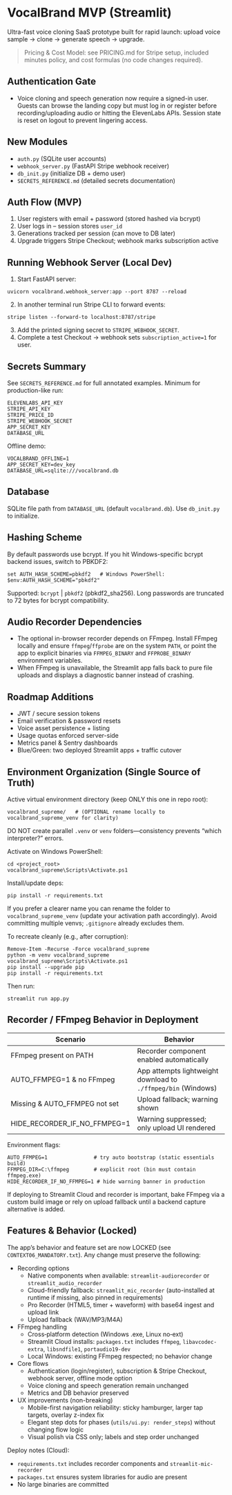 # VocalBrand MVP (Streamlit)

Ultra-fast voice cloning SaaS prototype built for rapid launch: upload voice sample -> clone -> generate speech -> upgrade.

> Pricing & Cost Model: see PRICING.md for Stripe setup, included minutes policy, and cost formulas (no code changes required).

## Authentication Gate
- Voice cloning and speech generation now require a signed-in user. Guests can browse the landing copy but must log in or register before recording/uploading audio or hitting the ElevenLabs APIs. Session state is reset on logout to prevent lingering access.

## New Modules
- `auth.py` (SQLite user accounts)
- `webhook_server.py` (FastAPI Stripe webhook receiver)
- `db_init.py` (initialize DB + demo user)
- `SECRETS_REFERENCE.md` (detailed secrets documentation)

## Auth Flow (MVP)
1. User registers with email + password (stored hashed via bcrypt)
2. User logs in – session stores `user_id`
3. Generations tracked per session (can move to DB later)
4. Upgrade triggers Stripe Checkout; webhook marks subscription active

## Running Webhook Server (Local Dev)
1. Start FastAPI server:
```
uvicorn vocalbrand.webhook_server:app --port 8787 --reload
```
2. In another terminal run Stripe CLI to forward events:
```
stripe listen --forward-to localhost:8787/stripe
```
3. Add the printed signing secret to `STRIPE_WEBHOOK_SECRET`.
4. Complete a test Checkout → webhook sets `subscription_active=1` for user.

## Secrets Summary
See `SECRETS_REFERENCE.md` for full annotated examples.
Minimum for production-like run:
```
ELEVENLABS_API_KEY
STRIPE_API_KEY
STRIPE_PRICE_ID
STRIPE_WEBHOOK_SECRET
APP_SECRET_KEY
DATABASE_URL
```
Offline demo:
```
VOCALBRAND_OFFLINE=1
APP_SECRET_KEY=dev_key
DATABASE_URL=sqlite:///vocalbrand.db
```

## Database
SQLite file path from `DATABASE_URL` (default `vocalbrand.db`). Use `db_init.py` to initialize.

## Hashing Scheme
By default passwords use bcrypt. If you hit Windows-specific bcrypt backend issues, switch to PBKDF2:
```
set AUTH_HASH_SCHEME=pbkdf2   # Windows PowerShell: $env:AUTH_HASH_SCHEME="pbkdf2"
```
Supported: `bcrypt` | `pbkdf2` (pbkdf2_sha256). Long passwords are truncated to 72 bytes for bcrypt compatibility.

## Audio Recorder Dependencies
- The optional in-browser recorder depends on FFmpeg. Install FFmpeg locally and ensure `ffmpeg`/`ffprobe` are on the system `PATH`, or point the app to explicit binaries via `FFMPEG_BINARY` and `FFPROBE_BINARY` environment variables.
- When FFmpeg is unavailable, the Streamlit app falls back to pure file uploads and displays a diagnostic banner instead of crashing.

## Roadmap Additions
- JWT / secure session tokens
- Email verification & password resets
- Voice asset persistence + listing
- Usage quotas enforced server-side
- Metrics panel & Sentry dashboards
- Blue/Green: two deployed Streamlit apps + traffic cutover

## Environment Organization (Single Source of Truth)
Active virtual environment directory (keep ONLY this one in repo root):
```
vocalbrand_supreme/   # (OPTIONAL rename locally to vocalbrand_supreme_venv for clarity)
```
DO NOT create parallel `.venv` or `venv` folders—consistency prevents “which interpreter?” errors.

Activate on Windows PowerShell:
```
cd <project_root>
vocalbrand_supreme\Scripts\Activate.ps1
```
Install/update deps:
```
pip install -r requirements.txt
```
If you prefer a clearer name you can rename the folder to `vocalbrand_supreme_venv` (update your activation path accordingly). Avoid committing multiple venvs; `.gitignore` already excludes them.

To recreate cleanly (e.g., after corruption):
```
Remove-Item -Recurse -Force vocalbrand_supreme
python -m venv vocalbrand_supreme
vocalbrand_supreme\Scripts\Activate.ps1
pip install --upgrade pip
pip install -r requirements.txt
```
Then run:
```
streamlit run app.py
```

## Recorder / FFmpeg Behavior in Deployment
| Scenario | Behavior |
|----------|----------|
| FFmpeg present on PATH | Recorder component enabled automatically |
| AUTO_FFMPEG=1 & no FFmpeg | App attempts lightweight download to `./ffmpeg/bin` (Windows) |
| Missing & AUTO_FFMPEG not set | Upload fallback; warning shown |
| HIDE_RECORDER_IF_NO_FFMPEG=1 | Warning suppressed; only upload UI rendered |

Environment flags:
```
AUTO_FFMPEG=1               # try auto bootstrap (static essentials build)
FFMPEG_DIR=C:\ffmpeg        # explicit root (bin must contain ffmpeg.exe)
HIDE_RECORDER_IF_NO_FFMPEG=1 # hide warning banner in production
```

If deploying to Streamlit Cloud and recorder is important, bake FFmpeg via a custom build image or rely on upload fallback until a backend capture alternative is added.

## Features & Behavior (Locked)
The app’s behavior and feature set are now LOCKED (see `CONTEXT06_MANDATORY.txt`). Any change must preserve the following:

- Recording options
	- Native components when available: `streamlit-audiorecorder` or `streamlit_audio_recorder`
	- Cloud-friendly fallback: `streamlit_mic_recorder` (auto-installed at runtime if missing, also pinned in requirements)
	- Pro Recorder (HTML5, timer + waveform) with base64 ingest and upload link
	- Upload fallback (WAV/MP3/M4A)
- FFmpeg handling
	- Cross‑platform detection (Windows .exe, Linux no‑ext)
	- Streamlit Cloud installs: `packages.txt` includes `ffmpeg`, `libavcodec-extra`, `libsndfile1`, `portaudio19-dev`
	- Local Windows: existing FFmpeg respected; no behavior change
- Core flows
	- Authentication (login/register), subscription & Stripe Checkout, webhook server, offline mode option
	- Voice cloning and speech generation remain unchanged
	- Metrics and DB behavior preserved
- UX improvements (non-breaking)
	- Mobile-first navigation reliability: sticky hamburger, larger tap targets, overlay z-index fix
	- Elegant step dots for phases (`utils/ui.py: render_steps`) without changing flow logic
	- Visual polish via CSS only; labels and step order unchanged

Deploy notes (Cloud):
- `requirements.txt` includes recorder components and `streamlit-mic-recorder`
- `packages.txt` ensures system libraries for audio are present
- No large binaries are committed
